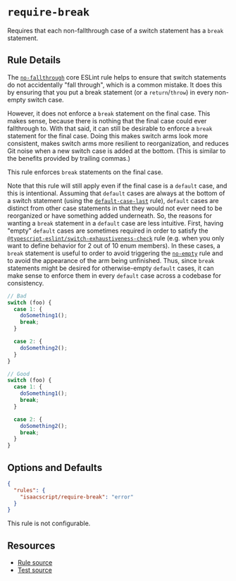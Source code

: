 # `require-break`

Requires that each non-fallthrough case of a switch statement has a `break` statement.

## Rule Details

The [`no-fallthrough`](https://eslint.org/docs/latest/rules/no-fallthrough) core ESLint rule helps to ensure that switch statements do not accidentally "fall through", which is a common mistake. It does this by ensuring that you put a break statement (or a `return`/`throw`) in every non-empty switch case.

However, it does not enforce a `break` statement on the final case. This makes sense, because there is nothing that the final case could ever fallthrough to. With that said, it can still be desirable to enforce a `break` statement for the final case. Doing this makes switch arms look more consistent, makes switch arms more resilient to reorganization, and reduces Git noise when a new switch case is added at the bottom. (This is similar to the benefits provided by trailing commas.)

This rule enforces `break` statements on the final case.

Note that this rule will still apply even if the final case is a `default` case, and this is intentional. Assuming that `default` cases are always at the bottom of a switch statement (using the [`default-case-last`](default-case-last) rule), `default` cases are distinct from other case statements in that they would not ever need to be reorganized or have something added underneath. So, the reasons for wanting a `break` statement in a `default` case are less intuitive. First, having "empty" `default` cases are sometimes required in order to satisfy the [`@typescript-eslint/switch-exhaustiveness-check`](https://typescript-eslint.io/rules/switch-exhaustiveness-check/) rule (e.g. when you only want to define behavior for 2 out of 10 enum members). In these cases, a `break` statement is useful to order to avoid triggering the [`no-empty`](no-empty) rule and to avoid the appearance of the arm being unfinished. Thus, since `break` statements might be desired for otherwise-empty `default` cases, it can make sense to enforce them in every `default` case across a codebase for consistency.

```ts
// Bad
switch (foo) {
  case 1: {
    doSomething1();
    break;
  }

  case 2: {
    doSomething2();
  }
}

// Good
switch (foo) {
  case 1: {
    doSomething1();
    break;
  }

  case 2: {
    doSomething2();
    break;
  }
}
```

## Options and Defaults

```json
{
  "rules": {
    "isaacscript/require-break": "error"
  }
}
```

This rule is not configurable.

## Resources

- [Rule source](../../src/rules/require-break.ts)
- [Test source](../../tests/rules/require-break.test.ts)
